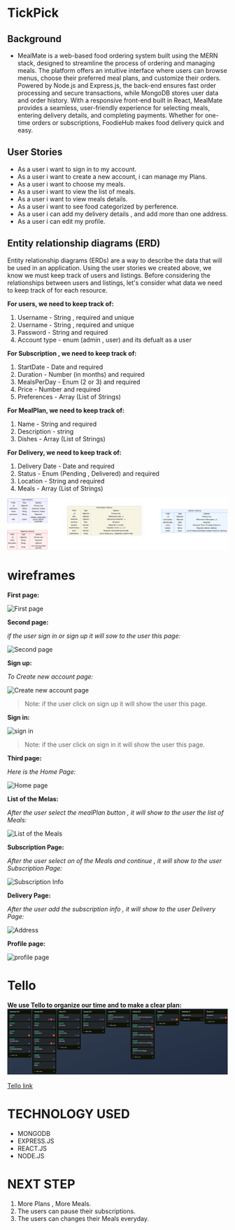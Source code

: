 # TickPick

## Background

- MealMate is a web-based food ordering system built using the MERN stack, designed to streamline the process of ordering and managing meals. The platform offers an intuitive interface where users can browse menus, choose their preferred meal plans, and customize their orders. Powered by Node.js and Express.js, the back-end ensures fast order processing and secure transactions, while MongoDB stores user data and order history. With a responsive front-end built in React, MealMate provides a seamless, user-friendly experience for selecting meals, entering delivery details, and completing payments. Whether for one-time orders or subscriptions, FoodieHub makes food delivery quick and easy.

## User Stories

- As a user i want to sign in to my account.
- As a user i want to create a new account, i can manage my Plans.
- As a user i want to choose my meals.
- As a user i want to view the list of meals.
- As a user i want to view meals details.
- As a user i want to see food categorized by perference.
- As a user i can add my delivery details , and add more than one address.
- As a user i can edit my profile.

## Entity relationship diagrams (ERD)

Entity relationship diagrams (ERDs) are a way to describe the data that will be used in an application. Using the user stories we created above, we know we must keep track of users and listings. Before considering the relationships between users and listings, let's consider what data we need to keep track of for each resource.

**For users, we need to keep track of:**

1. Username - String , required and unique
2. Username - String , required and unique
3. Password - String and required
4. Account type - enum (admin , user) and its defualt as a user


**For Subscription , we need to keep track of:**

1. StartDate - Date and required
2. Duration - Number (in months) and required
3. MealsPerDay - Enum (2 or 3) and required
4. Price - Number and required
5. Preferences - Array (List of Strings)

**For MealPlan, we need to keep track of:**

1. Name - String and required
2. Description - string
3. Dishes - Array (List of Strings)

**For Delivery, we need to keep track of:**

1. Delivery Date - Date and required
2. Status - Enum (Pending , Delivered) and required
3. Location - String and required
4. Meals - Array (List of Strings)

![Entity relationship diagrams (ERD) ](./photos/ERD.png)

# wireframes

**First page:**

![First page]()

**Second page:**

_if the user sign in or sign up it will sow to the user this page:_

![Second page]()

**Sign up:**

_To Create new account page:_

![Create new account page]()

> Note: if the user click on sign up it will show the user this page.

**Sign in:**

![sign in]()

> Note: if the user click on sign in it will show the user this page.

**Third page:**

_Here is the Home Page:_

![Home page]()

**List of the Melas:**

_After the user select the mealPlan button , it will show to the user the list of Meals:_

![List of the Meals]()

**Subscription Page:**

_After the user select on of the Meals and continue ,  it will show to the user Subscription Page:_

![Subscription Info]()

**Delivery Page:**

_After the user add the subscription info , it will show to the user Delivery Page:_

![Address]()

**Profile page:**

![profile page]()

# Tello

**We use Tello to organize our time and to make a clear plan:**
![todo list](/photos/Trello.png)

[Tello link](https://trello.com/b/G5hQgnh9/foodapp)

# TECHNOLOGY USED

- MONGODB
- EXPRESS.JS
- REACT.JS
- NODE.JS

# NEXT STEP

1. More Plans , More Meals.
2. The users can pause their subscriptions.
3. The users can changes their Meals everyday.